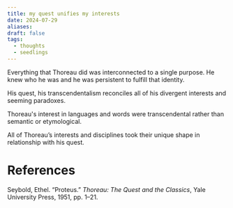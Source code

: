 ```yaml
---
title: my quest unifies my interests
date: 2024-07-29
aliases: 
draft: false
tags:
  - thoughts
  - seedlings
---
```

Everything that Thoreau did was interconnected to a single purpose. He knew who he was and he was persistent to fulfill that identity.

His quest, his transcendentalism reconciles all of his divergent interests and seeming paradoxes.

Thoreau's interest in languages and words were transcendental rather than semantic or etymological.

All of Thoreau’s interests and disciplines took their unique shape in relationship with his quest.

# References

Seybold, Ethel. “Proteus.” _Thoreau: The Quest and the Classics_, Yale University Press, 1951, pp. 1–21.
